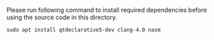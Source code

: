 Please run following command to install required dependencies before using the source code in this directory. 
```
sudo apt install qtdeclarative5-dev clang-4.0 nasm
```
